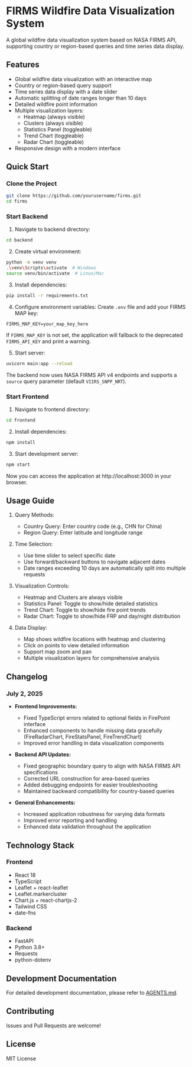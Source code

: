 # FIRMS Wildfire Data Visualization System

A global wildfire data visualization system based on NASA FIRMS API, supporting country or region-based queries and time series data display.

## Features

- Global wildfire data visualization with an interactive map
- Country or region-based query support
- Time series data display with a date slider
- Automatic splitting of date ranges longer than 10 days
- Detailed wildfire point information
- Multiple visualization layers:
  - Heatmap (always visible)
  - Clusters (always visible)
  - Statistics Panel (toggleable)
  - Trend Chart (toggleable)
  - Radar Chart (toggleable)
- Responsive design with a modern interface

## Quick Start

### Clone the Project
```bash
git clone https://github.com/yourusername/firms.git
cd firms
```

### Start Backend
1. Navigate to backend directory:
```bash
cd backend
```

2. Create virtual environment:
```bash
python -m venv venv
.\venv\Scripts\activate  # Windows
source venv/bin/activate  # Linux/Mac
```

3. Install dependencies:
```bash
pip install -r requirements.txt
```

4. Configure environment variables:
Create `.env` file and add your FIRMS MAP key:
```
FIRMS_MAP_KEY=your_map_key_here
```
If `FIRMS_MAP_KEY` is not set, the application will fallback to the deprecated `FIRMS_API_KEY` and print a warning.

5. Start server:
```bash
uvicorn main:app --reload
```

The backend now uses NASA FIRMS API v4 endpoints and supports a `source` query parameter (default `VIIRS_SNPP_NRT`).

### Start Frontend
1. Navigate to frontend directory:
```bash
cd frontend
```

2. Install dependencies:
```bash
npm install
```

3. Start development server:
```bash
npm start
```

Now you can access the application at http://localhost:3000 in your browser.

## Usage Guide

1. Query Methods:
   - Country Query: Enter country code (e.g., CHN for China)
   - Region Query: Enter latitude and longitude range

2. Time Selection:
   - Use time slider to select specific date
   - Use forward/backward buttons to navigate adjacent dates
   - Date ranges exceeding 10 days are automatically split into multiple requests

3. Visualization Controls:
   - Heatmap and Clusters are always visible
   - Statistics Panel: Toggle to show/hide detailed statistics
   - Trend Chart: Toggle to show/hide fire point trends
   - Radar Chart: Toggle to show/hide FRP and day/night distribution

4. Data Display:
   - Map shows wildfire locations with heatmap and clustering
   - Click on points to view detailed information
   - Support map zoom and pan
   - Multiple visualization layers for comprehensive analysis

## Changelog

### July 2, 2025
- **Frontend Improvements:**
  - Fixed TypeScript errors related to optional fields in FirePoint interface
  - Enhanced components to handle missing data gracefully (FireRadarChart, FireStatsPanel, FireTrendChart)
  - Improved error handling in data visualization components

- **Backend API Updates:**
  - Fixed geographic boundary query to align with NASA FIRMS API specifications
  - Corrected URL construction for area-based queries
  - Added debugging endpoints for easier troubleshooting
  - Maintained backward compatibility for country-based queries

- **General Enhancements:**
  - Increased application robustness for varying data formats
  - Improved error reporting and handling
  - Enhanced data validation throughout the application

## Technology Stack

### Frontend
- React 18
- TypeScript
- Leaflet + react-leaflet
- Leaflet.markercluster
- Chart.js + react-chartjs-2
- Tailwind CSS
- date-fns

### Backend
- FastAPI
- Python 3.8+
- Requests
- python-dotenv

## Development Documentation

For detailed development documentation, please refer to [AGENTS.md](AGENTS.md).

## Contributing

Issues and Pull Requests are welcome!

## License

MIT License
